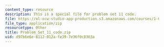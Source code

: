 ```yaml
---
content_type: resource
description: This is a special file for problem set 11 code.
file: https://ol-ocw-studio-app-production.s3.amazonaws.com/courses/1-00-introduction-to-computers-and-engineering-problem-solving-spring-2012/d97b6e6e8112012afe397e36f0c8363a_Problem_Set_11_code.zip
file_type: application/zip
resourcetype: Other
title: Problem_Set_11_code.zip
uid: d97b6e6e-8112-012a-fe39-7e36f0c8363a
---
```

